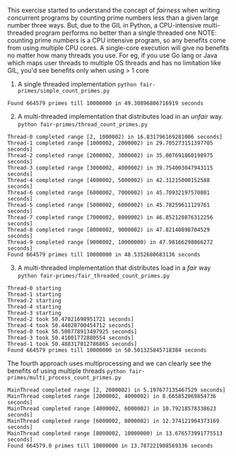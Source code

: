 This exercise started to understand the concept of *fairness* when writing concurrent programs by counting prime numbers less than a given large number three ways. But, due to the GIL in Python, a CPU-intensive multi-threaded program performs no better than a single threaded one
NOTE: counting prime numbers is a CPU intensive program, so any benefits come from using multiple CPU cores. A single-core execution will give no benefits no matter how many threads you use. For eg, if you use Go lang or Java which maps user threads to multiple OS threads and has no limitation like GIL, you'd see benefits only when using > 1 core
1. A single threaded implementation
`python fair-primes/simple_count_primes.py`
```
Found 664579 primes till 10000000 in 49.30896806716919 seconds
```
2. A multi-threaded implementation that distributes load in an *unfair* way.
`python fair-primes/thread_count_primes.py`
```
Thread-0 completed range [2, 1000002) in 16.831796169281006 seconds]
Thread-1 completed range [1000002, 2000002) in 29.705273151397705 seconds]
Thread-2 completed range [2000002, 3000002) in 35.007691860198975 seconds]
Thread-3 completed range [3000002, 4000002) in 39.754003047943115 seconds]
Thread-4 completed range [4000002, 5000002) in 42.31215000152588 seconds]
Thread-6 completed range [6000002, 7000002) in 45.70932197570801 seconds]
Thread-5 completed range [5000002, 6000002) in 45.78259611129761 seconds]
Thread-7 completed range [7000002, 8000002) in 46.852120876312256 seconds]
Thread-8 completed range [8000002, 9000002) in 47.82140898704529 seconds]
Thread-9 completed range [9000002, 10000000) in 47.98166298866272 seconds]
Found 664579 primes till 10000000 in 48.5352680683136 seconds
```
3. A multi-threaded implementation that distributes load in a *fair* way
`python fair-primes/fair_threaded_count_primes.py`
```
Thread-0 starting
Thread-1 starting
Thread-2 starting
Thread-4 starting
Thread-3 starting
Thread-2 took 50.47021698951721 seconds]
Thread-4 took 50.44020700454712 seconds]
Thread-0 took 50.500778913497925 seconds]
Thread-3 took 50.41001772880554 seconds]
Thread-1 took 50.488317012786865 seconds]
Found 664579 primes till 10000000 in 50.501325845718384 seconds
```

The fourth approach uses multiprocessing and we can clearly see the benefits of using multiple threads
`python fair-primes/multi_process_count_primes.py`
```
MainThread completed range [2, 2000002) in 5.197677135467529 seconds]
MainThread completed range [2000002, 4000002) in 8.665852069854736 seconds]
MainThread completed range [4000002, 6000002) in 10.79218578338623 seconds]
MainThread completed range [6000002, 8000002) in 12.374121904373169 seconds]
MainThread completed range [8000002, 10000000) in 13.676573991775513 seconds]
Found 664579.0 primes till 10000000 in 13.787221908569336 seconds
```
